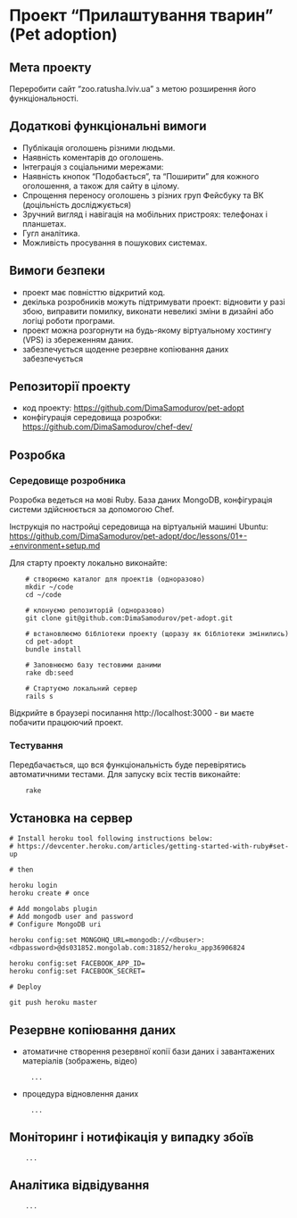 # Проект “Прилаштування тварин”  (Pet adoption)

## Мета проекту

Переробити сайт “zoo.ratusha.lviv.ua” з метою розширення його функціональності.

## Додаткові функціональні вимоги

- Публікація оголошень різними людьми.
- Наявність коментарів до оголошень.
- Інтеграція з соціальними мережами:
- Наявність кнопок “Подобається”, та “Поширити” для кожного оголошення, а також для сайту в цілому.
- Спрощення переносу оголошень з різних груп Фейсбуку та ВК (доцільність досліджується)
- Зручний вигляд і навігація на мобільних пристроях: телефонах і планшетах.
- Гугл аналітика.
- Можливість просування в пошукових системах.

## Вимоги безпеки

- проект має повністтю відкритий код.
- декілька розробників можуть підтримувати проект: відновити у разі збою, виправити помилку, виконати невеликі зміни в дизайні або логіці роботи програми.
- проект можна розгорнути на будь-якому віртуальному хостингу (VPS) із збереженням даних.
- забезпечується щоденне резервне копіювання даних
  забезпечується

## Репозиторії проекту

- код проекту: https://github.com/DimaSamodurov/pet-adopt
- конфігурація середовища розробки: https://github.com/DimaSamodurov/chef-dev/

## Розробка

### Середовище розробника

Розробка ведеться на мові Ruby. База даних MongoDB, конфігурація системи здійснюється за допомогою Chef.

Інструкція по настройці середовища на віртуальній машині Ubuntu:
https://github.com/DimaSamodurov/pet-adopt/doc/lessons/01+-+environment+setup.md


Для старту проекту локально виконайте:

        # створюємо каталог для проектів (одноразово)
        mkdir ~/code
        cd ~/code

        # клонуємо репозиторій (одноразово)
        git clone git@github.com:DimaSamodurov/pet-adopt.git

        # встановлюємо бібліотеки проекту (щоразу як бібліотеки змінились)
        cd pet-adopt
        bundle install

        # Заповнюємо базу тестовими даними
        rake db:seed

        # Стартуємо локальний сервер
        rails s

Відкрийте в браузері посилання http://localhost:3000 - ви маєте побачити працюючий проект.

### Тестування

Передбачається, що вся функціональність буде перевірятись автоматичними тестами.
Для запуску всіх тестів виконайте:

        rake

## Установка на сервер

    # Install heroku tool following instructions below:
    # https://devcenter.heroku.com/articles/getting-started-with-ruby#set-up
    
    # then 
    
    heroku login
    heroku create # once
    
    # Add mongolabs plugin
    # Add mongodb user and password
    # Configure MongoDB uri
    
    heroku config:set MONGOHQ_URL=mongodb://<dbuser>:<dbpassword>@ds031852.mongolab.com:31852/heroku_app36906824
    
    heroku config:set FACEBOOK_APP_ID=
    heroku config:set FACEBOOK_SECRET=

    # Deploy

    git push heroku master

## Резервне копіювання даних

- атоматичне створення резервної копії бази даних і завантажених матеріалів (зображень, відео)

        ...

- процедура відновлення даних

        ...

## Моніторинг і нотифікація у випадку збоїв

        ...

## Аналітика відвідування

        ...

